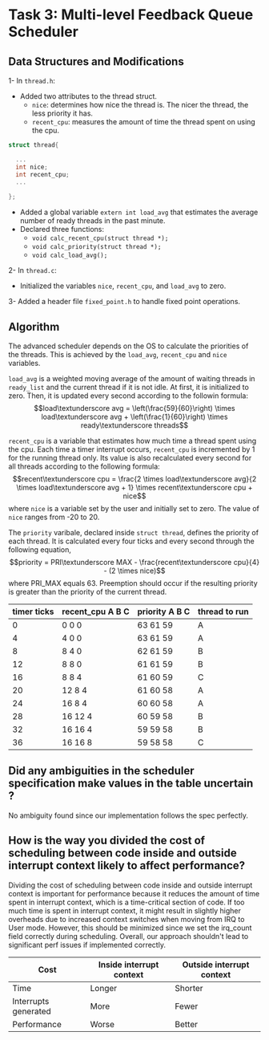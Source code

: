 # Task 3: Multi-level Feedback Queue Scheduler 

## Data Structures and Modifications

1- In `thread.h`: 
  * Added two attributes to the thread struct.
    - `nice`: determines how nice the thread is. The nicer the thread, the less priority it has.
    - `recent_cpu`: measures the amount of time the thread spent on using the cpu.
  
  ```c
  struct thread{
  
    ...
    int nice;     
    int recent_cpu;    
    ...
    
  };
  ```
 * Added a global variable `extern int load_avg` that estimates the average number of ready threads in the past minute.
 * Declared three functions:
   - `void calc_recent_cpu(struct thread *);`
   - `void calc_priority(struct thread *);`
   - `void calc_load_avg();`
  
2- In `thread.c`: 
 * Initialized the variables `nice`, `recent_cpu`, and `load_avg` to zero.

3- Added a header file `fixed_point.h` to handle fixed point operations.

## Algorithm
 
The advanced scheduler depends on the OS to calculate the priorities of the threads. This is achieved by the `load_avg`, `recent_cpu` and `nice` variables. 

`load_avg` is a weighted moving average of the amount of waiting threads in `ready_list` and the current thread if it is not idle. At first, it is initialized to zero. Then, it is updated every second according to the followin formula: $$load\textunderscore avg = \left(\frac{59}{60}\right) \times load\textunderscore  avg + \left(\frac{1}{60}\right) \times ready\textunderscore threads$$

`recent_cpu` is a variable that estimates how much time a thread spent using the cpu. Each time a timer interrupt occurs, `recent_cpu` is incremented by 1 for the running thread only. Its value is also recalculated every second for all threads according to the following formula:  $$recent\textunderscore cpu = \frac{2 \times load\textunderscore avg}{2 \times load\textunderscore avg + 1} \times recent\textunderscore cpu + nice$$ where `nice` is a variable set by the user and initially set to zero. The value of `nice` ranges from -20 to 20.

The `priority` varibale, declared inside `struct thread`, defines the priority of each thread. It is calculated every four ticks and every second through the following equation, $$priority = PRI\textunderscore MAX - \frac{recent\textunderscore cpu}{4} - (2 \times nice)$$ where PRI_MAX equals 63. Preemption should occur if the resulting priority is greater than the priority of the current thread.


| timer ticks | recent_cpu A B C | priority A B C | thread to run |
| ----------- |-------------------|----------------|------------- |
| 0           | 0 0 0             | 63 61 59       | A             |
| 4           | 4 0 0             | 63 61 59       | A             |
| 8           | 8 4 0             | 62 61 59       | B             |
| 12          | 8 8 0             | 61 61 59       | B             |
| 16          | 8 8 4             | 61 60 59       | C             |
| 20          | 12 8 4            | 61 60 58       | A             |
| 24          | 16 8 4            | 60 60 58       | A             |
| 28          | 16 12 4           | 60 59 58       | B             |
| 32          | 16 16 4           | 59 59 58       | B             |
| 36          | 16 16 8           | 59 58 58       | C             |



## Did any ambiguities in the scheduler specification make values in the table uncertain ?
No ambiguity found since our implementation follows the spec perfectly.

## How is the way you divided the cost of scheduling between code inside and outside interrupt context likely to affect performance?

Dividing the cost of scheduling between code inside and outside interrupt context is important for performance because it reduces the amount of time spent in interrupt context, which is a time-critical section of code. If too much time is spent in interrupt context, it might result in slightly higher overheads due to increased context switches when moving from IRQ to User mode. However, this should be minimized since we set the irq_count field correctly during scheduling. Overall, our approach shouldn't lead to significant perf issues if implemented correctly.


| Cost | Inside interrupt context | Outside interrupt context |
|---|---|---|
| Time | Longer | Shorter |
| Interrupts generated | More | Fewer |
| Performance | Worse | Better |

